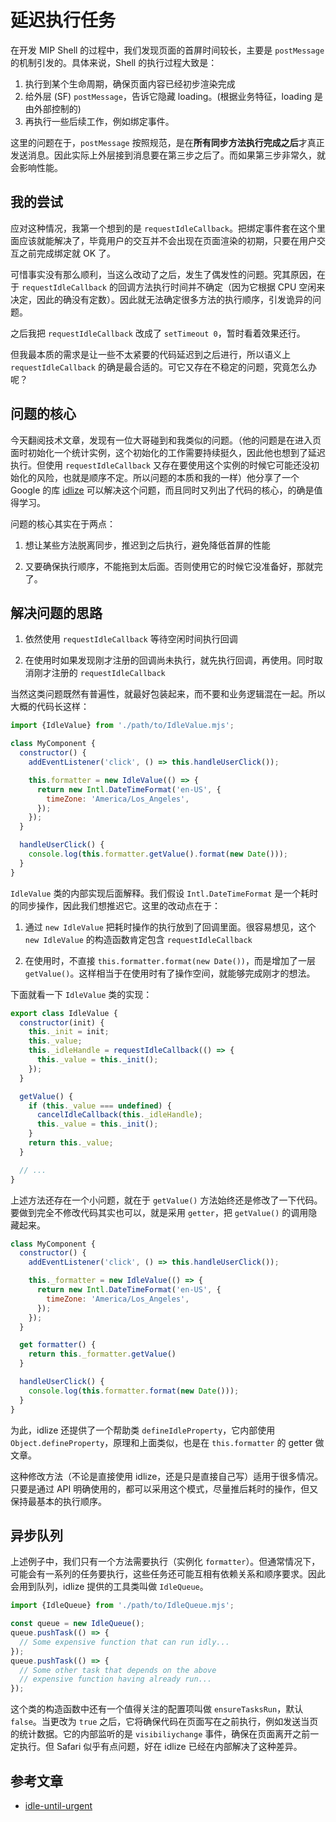 # 延迟执行任务

在开发 MIP Shell 的过程中，我们发现页面的首屏时间较长，主要是 `postMessage` 的机制引发的。具体来说，Shell 的执行过程大致是：

1. 执行到某个生命周期，确保页面内容已经初步渲染完成
2. 给外层 (SF) `postMessage`，告诉它隐藏 loading。(根据业务特征，loading 是由外部控制的)
3. 再执行一些后续工作，例如绑定事件。

这里的问题在于，`postMessage` 按照规范，是在**所有同步方法执行完成之后**才真正发送消息。因此实际上外层接到消息要在第三步之后了。而如果第三步非常久，就会影响性能。

## 我的尝试

应对这种情况，我第一个想到的是 `requestIdleCallback`。把绑定事件套在这个里面应该就能解决了，毕竟用户的交互并不会出现在页面渲染的初期，只要在用户交互之前完成绑定就 OK 了。

可惜事实没有那么顺利，当这么改动了之后，发生了偶发性的问题。究其原因，在于 `requestIdleCallback` 的回调方法执行时间并不确定（因为它根据 CPU 空闲来决定，因此的确没有定数）。因此就无法确定很多方法的执行顺序，引发诡异的问题。

之后我把 `requestIdleCallback` 改成了 `setTimeout 0`，暂时看着效果还行。

但我最本质的需求是让一些不太紧要的代码延迟到之后进行，所以语义上 `requestIdleCallback` 的确是最合适的。可它又存在不稳定的问题，究竟怎么办呢？

## 问题的核心

今天翻阅技术文章，发现有一位大哥碰到和我类似的问题。（他的问题是在进入页面时初始化一个统计实例，这个初始化的工作需要持续挺久，因此他也想到了延迟执行。但使用 `requestIdleCallback` 又存在要使用这个实例的时候它可能还没初始化的风险，也就是顺序不定。所以问题的本质和我的一样）他分享了一个 Google 的库 [idlize](https://github.com/GoogleChromeLabs/idlize) 可以解决这个问题，而且同时又列出了代码的核心，的确是值得学习。

问题的核心其实在于两点：

1. 想让某些方法脱离同步，推迟到之后执行，避免降低首屏的性能

2. 又要确保执行顺序，不能拖到太后面。否则使用它的时候它没准备好，那就完了。

## 解决问题的思路

1. 依然使用 `requestIdleCallback` 等待空闲时间执行回调

2. 在使用时如果发现刚才注册的回调尚未执行，就先执行回调，再使用。同时取消刚才注册的 `requestIdleCallback`

当然这类问题既然有普遍性，就最好包装起来，而不要和业务逻辑混在一起。所以大概的代码长这样：

```javascript
import {IdleValue} from './path/to/IdleValue.mjs';

class MyComponent {
  constructor() {
    addEventListener('click', () => this.handleUserClick());

    this.formatter = new IdleValue(() => {
      return new Intl.DateTimeFormat('en-US', {
        timeZone: 'America/Los_Angeles',
      });
    });
  }

  handleUserClick() {
    console.log(this.formatter.getValue().format(new Date()));
  }
}
```

`IdleValue` 类的内部实现后面解释。我们假设 `Intl.DateTimeFormat` 是一个耗时的同步操作，因此我们想推迟它。这里的改动点在于：

1. 通过 `new IdleValue` 把耗时操作的执行放到了回调里面。很容易想见，这个 `new IdleValue` 的构造函数肯定包含 `requestIdleCallback`

2. 在使用时，不直接 `this.formatter.format(new Date())`，而是增加了一层 `getValue()`。这样相当于在使用时有了操作空间，就能够完成刚才的想法。

下面就看一下 `IdleValue` 类的实现：

```javascript
export class IdleValue {
  constructor(init) {
    this._init = init;
    this._value;
    this._idleHandle = requestIdleCallback(() => {
      this._value = this._init();
    });
  }

  getValue() {
    if (this._value === undefined) {
      cancelIdleCallback(this._idleHandle);
      this._value = this._init();
    }
    return this._value;
  }

  // ...
}
```

上述方法还存在一个小问题，就在于 `getValue()` 方法始终还是修改了一下代码。要做到完全不修改代码其实也可以，就是采用 `getter`，把 `getValue()` 的调用隐藏起来。

```javascript
class MyComponent {
  constructor() {
    addEventListener('click', () => this.handleUserClick());

    this._formatter = new IdleValue(() => {
      return new Intl.DateTimeFormat('en-US', {
        timeZone: 'America/Los_Angeles',
      });
    });
  }

  get formatter() {
    return this._formatter.getValue()
  }

  handleUserClick() {
    console.log(this.formatter.format(new Date()));
  }
}
```

为此，idlize 还提供了一个帮助类 `defineIdleProperty`，它内部使用 `Object.defineProperty`，原理和上面类似，也是在 `this.formatter` 的 getter 做文章。

这种修改方法（不论是直接使用 idlize，还是只是直接自己写）适用于很多情况。只要是通过 API 明确使用的，都可以采用这个模式，尽量推后耗时的操作，但又保持最基本的执行顺序。

## 异步队列

上述例子中，我们只有一个方法需要执行（实例化 `formatter`）。但通常情况下，可能会有一系列的任务要执行，这些任务还可能互相有依赖关系和顺序要求。因此会用到队列，idlize 提供的工具类叫做 `IdleQueue`。

```javascript
import {IdleQueue} from './path/to/IdleQueue.mjs';

const queue = new IdleQueue();
queue.pushTask(() => {
  // Some expensive function that can run idly...
});
queue.pushTask(() => {
  // Some other task that depends on the above
  // expensive function having already run...
});
```

这个类的构造函数中还有一个值得关注的配置项叫做 `ensureTasksRun`，默认 `false`。当更改为 `true` 之后，它将确保代码在页面写在之前执行，例如发送当页的统计数据。它的内部监听的是 `visibiliychange` 事件，确保在页面离开之前一定执行。但 Safari 似乎有点问题，好在 idlize 已经在内部解决了这种差异。

## 参考文章

* [idle-until-urgent](https://philipwalton.com/articles/idle-until-urgent/)
